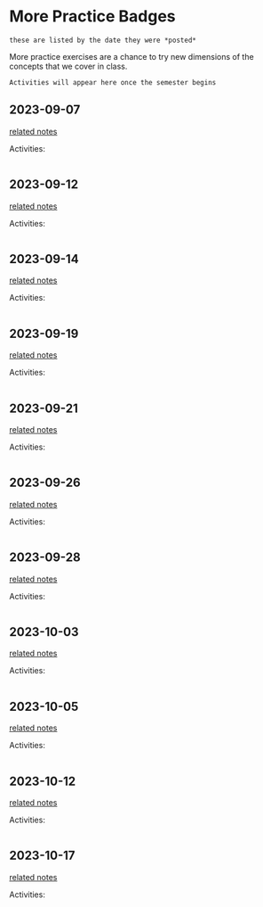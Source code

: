 # More Practice Badges

```{note}
these are listed by the date they were *posted*
```

More practice exercises are a chance to try new dimensions of the concepts that we 
cover in class. 


```{note}
Activities will appear here once the semester begins
```

## 2023-09-07

[related notes](../notes/2023-09-07)

Activities:
```{include} ../_practice/2023-09-07.md
```

## 2023-09-12

[related notes](../notes/2023-09-12)

Activities:
```{include} ../_practice/2023-09-12.md
```
## 2023-09-14

[related notes](../notes/2023-09-14)

Activities:
```{include} ../_practice/2023-09-14.md
```
## 2023-09-19

[related notes](../notes/2023-09-19)

Activities:
```{include} ../_practice/2023-09-19.md
```
## 2023-09-21

[related notes](../notes/2023-09-21)

Activities:
```{include} ../_practice/2023-09-21.md
```
## 2023-09-26

[related notes](../notes/2023-09-26)

Activities:
```{include} ../_practice/2023-09-26.md
```
## 2023-09-28

[related notes](../notes/2023-09-28)

Activities:
```{include} ../_practice/2023-09-28.md
```
## 2023-10-03

[related notes](../notes/2023-10-03)

Activities:
```{include} ../_practice/2023-10-03.md
```
## 2023-10-05

[related notes](../notes/2023-10-05)

Activities:
```{include} ../_practice/2023-10-05.md
```
## 2023-10-12

[related notes](../notes/2023-10-12)

Activities:
```{include} ../_practice/2023-10-12.md
```
## 2023-10-17

[related notes](../notes/2023-10-17)

Activities:
```{include} ../_practice/2023-10-17.md
```